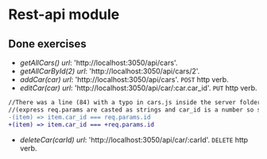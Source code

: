 # Rest-api module
## Done exercises
  - _getAllCars() url_: 'http://localhost:3050/api/cars'.
  - _getAllCarById(2) url_: 'http://localhost:3050/api/cars/2'.
  - _addCar(car) url_: 'http://localhost:3050/api/cars'. `POST` http verb.
  - _editCar(car) url_: 'http://localhost:3050/api/car/:car.car_id'. `PUT` http verb.
   ```diff
  //There was a line (84) with a typo in cars.js inside the server folder
  //(express req.params are casted as strings and car_id is a number so stric comparison didn't work)
  -(item) => item.car_id === req.params.id
  +(item) => item.car_id === +req.params.id
  ```
  - _deleteCar(carId) url_: 'http://localhost:3050/api/car/:carId'. `DELETE` http verb.
